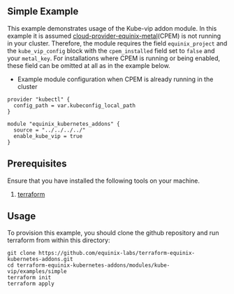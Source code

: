 <!-- TEMPLATE: This file was automatically generated with `generate_addon_structure.sh` and should be modified as necessary -->
## Simple Example

This example demonstrates usage of the Kube-vip addon module. In this example it is assumed
[cloud-provider-equinix-metal](https://github.com/equinix/cloud-provider-equinix-metal)(CPEM) is not running in your cluster.
Therefore, the module requires the field `equinix_project` and the `kube_vip_config` block with the `cpem_installed` field set to `false`
and your `metal_key`. For installations where CPEM is running or being enabled, these field can be omitted at all as in the example below.

- Example module configuration when CPEM is already running in the cluster

```
provider "kubectl" {
  config_path = var.kubeconfig_local_path
}

module "equinix_kubernetes_addons" {
  source = "../../../../"
  enable_kube_vip = true
}
```

## Prerequisites

Ensure that you have installed the following tools on your machine.

1. [terraform](https://learn.hashicorp.com/tutorials/terraform/install-cli)

## Usage

To provision this example, you should clone the github repository and run terraform from within this directory:

```
git clone https://github.com/equinix-labs/terraform-equinix-kubernetes-addons.git
cd terraform-equinix-kubernetes-addons/modules/kube-vip/examples/simple
terraform init
terraform apply
```

<!-- TEMPLATE: Please do not remove BEGIN_TF_DOCS/END_TF_DOCS comments below -->
<!-- BEGIN_TF_DOCS -->
<!-- END_TF_DOCS -->
